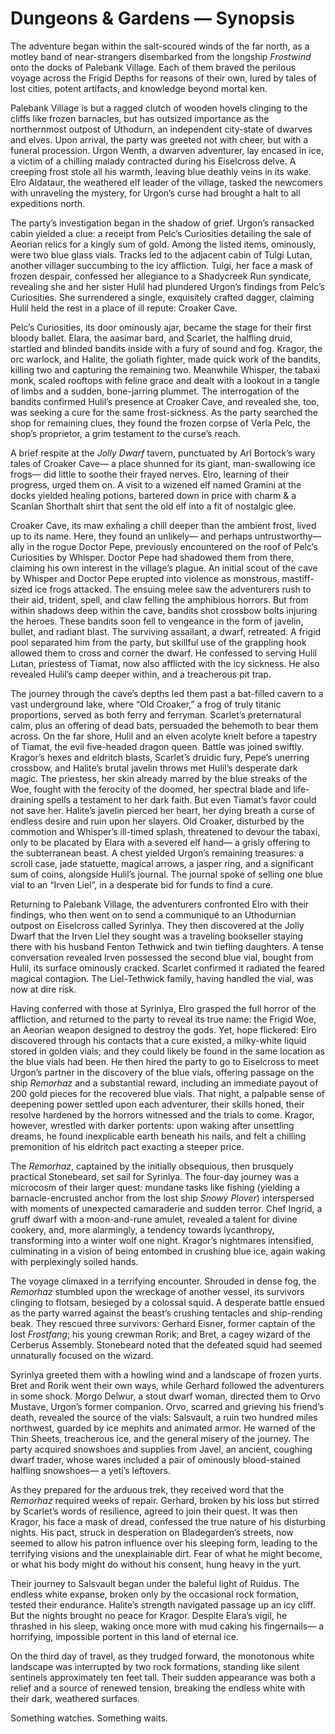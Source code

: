 # Dungeons & Gardens — Synopsis

<span class="dropcap">The adventure began within</span>
the salt-scoured winds of the far north,
as a motley band of near-strangers
disembarked from the longship *Frostwind*
onto the docks of Palebank Village.
Each of them braved the perilous voyage
across the Frigid Depths
for reasons of their own,
lured by tales of lost cities,
potent artifacts,
and knowledge beyond mortal ken.

Palebank Village
is but a ragged clutch of wooden hovels
clinging to the cliffs like frozen barnacles,
but has outsized importance
as the northernmost outpost of Uthodurn,
an independent city-state
of dwarves and elves.
Upon arrival,
the party was greeted not with cheer,
but with a funeral procession.
Urgon Wenth,
a dwarven adventurer,
lay encased in ice,
a victim of a chilling malady
contracted during his Eiselcross delve.
A creeping frost stole all his warmth,
leaving blue deathly veins in its wake.
Elro Aldataur,
the weathered elf leader of the village,
tasked the newcomers with unraveling the mystery,
for Urgon’s curse had brought
a halt to all expeditions north.

The party’s investigation began in the shadow of grief.
Urgon’s ransacked cabin yielded a clue:
a receipt from Pelc’s Curiosities
detailing the sale of Aeorian relics for a kingly sum of gold.
Among the listed items, ominously, were two blue glass vials.
Tracks led to the adjacent cabin of Tulgi Lutan,
another villager succumbing to the icy affliction.
Tulgi, her face a mask of frozen despair,
confessed her allegiance to a Shadycreek Run syndicate,
revealing she and her sister Hulil
had plundered Urgon’s findings
from Pelc’s Curiosities.
She surrendered
a single, exquisitely crafted dagger,
claiming Hulil held the rest in a place of ill repute:
Croaker Cave.

Pelc’s Curiosities,
its door ominously ajar,
became the stage for their first bloody ballet.
Elara, the aasimar bard,
and Scarlet, the halfling druid,
startled and blinded bandits inside
with a fury of sound and fog.
Kragor, the orc warlock,
and Halite, the goliath fighter,
made quick work of the bandits,
killing two and capturing the remaining two.
Meanwhile Whisper, the tabaxi monk,
scaled rooftops with feline grace
and dealt with a lookout
in a tangle of limbs
and a sudden, bone-jarring plummet.
The interrogation of the bandits
confirmed Hulil’s presence at Croaker Cave,
and revealed she, too,
was seeking a cure for the same frost-sickness.
As the party searched the shop for remaining clues,
they found
the frozen corpse of Verla Pelc, the shop’s proprietor,
a grim testament to the curse’s reach.

A brief respite at the *Jolly Dwarf* tavern,
punctuated by Arl Bortock’s wary tales of Croaker Cave—
a place shunned for its giant, man-swallowing ice frogs—
did little to soothe their frayed nerves.
Elro, learning of their progress, urged them on.
A visit to a wizened elf named Gramini at the docks
yielded healing potions,
bartered down in price with charm
& a Scanlan Shorthalt shirt
that sent the old elf into a fit of nostalgic glee.

Croaker Cave,
its maw exhaling a chill deeper than the ambient frost,
lived up to its name.
Here, they found an unlikely— and perhaps untrustworthy—
ally in the rogue Doctor Pepe,
previously encountered on the roof of Pelc’s Curiosities
by Whisper.
Doctor Pepe had shadowed them from there,
claiming his own interest in the village’s plague.
An initial scout of the cave by Whisper and Doctor Pepe
erupted into violence as monstrous,
mastiff-sized ice frogs attacked.
The ensuing melee saw the adventurers rush to their aid,
trident, spell, and claw felling the amphibious horrors.
But from within shadows
deep within the cave,
bandits shot crossbow bolts
injuring the heroes.
These bandits soon fell to vengeance
in the form of javelin, bullet, and radiant blast.
The surviving assailant, a dwarf, retreated.
A frigid pool separated him from the party,
but skillful use of the grappling hook
allowed them to cross and corner the dwarf.
He confessed to serving Hulil Lutan,
priestess of Tiamat,
now also afflicted with the icy sickness.
He also revealed Hulil’s camp deeper within,
and a treacherous pit trap.

The journey through the cave’s depths
led them past a bat-filled cavern
to a vast underground lake,
where “Old Croaker,” a frog of truly titanic proportions,
served as both ferry and ferryman.
Scarlet’s preternatural calm,
plus an offering of dead bats,
persuaded the behemoth to bear them across.
On the far shore,
Hulil and an elven acolyte knelt before a tapestry of Tiamat,
the evil five-headed dragon queen.
Battle was joined swiftly.
Kragor’s hexes and eldritch blasts,
Scarlet’s druidic fury,
Pepe’s unerring crossbow,
and Halite’s brutal javelin throws
met Hulil’s desperate dark magic.
The priestess,
her skin already marred by the blue streaks of the Woe,
fought with the ferocity of the doomed,
her spectral blade and life-draining spells
a testament to her dark faith.
But even Tiamat’s favor could not save her.
Halite’s javelin pierced her heart,
her dying breath
a curse of endless desire and ruin upon her slayers.
Old Croaker,
disturbed by the commotion and Whisper’s ill-timed splash,
threatened to devour the tabaxi,
only to be placated by Elara with a severed elf hand—
a grisly offering to the subterranean beast.
A chest yielded Urgon’s remaining treasures:
a scroll case,
jade statuette,
magical arrows,
a jasper ring,
and a significant sum of coins,
alongside Hulil’s journal.
The journal spoke of selling one blue vial to an “Irven Liel”,
in a desperate bid for funds to find a cure.

Returning to Palebank Village,
the adventurers confronted Elro with their findings,
who then went on to send a communiqué
to an Uthodurnian outpost on Eiselcross called Syrinlya.
They then discovered at the Jolly Dwarf
that the Irven Liel they sought
was a traveling bookseller
staying there
with his husband Fenton Tethwick
and twin tiefling daughters.
A tense conversation
revealed Irven possessed the second blue vial,
bought from Hulil,
its surface ominously cracked.
Scarlet confirmed it radiated the feared magical contagion.
The Liel-Tethwick family,
having handled the vial,
was now at dire risk.

Having conferred with those at Syrinlya,
Elro grasped the full horror of the affliction,
and returned to the party to reveal its true name:
the Frigid Woe, an Aeorian weapon
designed to destroy the gods.
Yet, hope flickered:
Elro discovered through his contacts
that a cure existed,
a milky-white liquid stored in golden vials;
and they could likely be found
in the same location as the blue vials had been.
He then hired the party to go to Eiselcross
to meet Urgon’s partner in the discovery of the blue vials,
offering passage on the ship *Remorhaz*
and a substantial reward,
including an immediate payout of 200 gold pieces
for the recovered blue vials.
That night,
a palpable sense of deepening power
settled upon each adventurer,
their skills honed,
their resolve hardened
by the horrors witnessed and the trials to come.
Kragor, however,
wrestled with darker portents:
upon waking after unsettling dreams,
he found inexplicable earth beneath his nails,
and felt a chilling premonition
of his eldritch pact
exacting a steeper price.

The *Remorhaz*,
captained by the initially obsequious,
then brusquely practical Stonebeard,
set sail for Syrinlya.
The four-day journey was a microcosm
of their larger quest:
mundane tasks like fishing
(yielding a barnacle-encrusted anchor
from the lost ship *Snowy Plover*)
interspersed with
moments of unexpected camaraderie
and sudden terror.
Chef Ingrid,
a gruff dwarf with a moon-and-rune amulet,
revealed a talent for divine cookery,
and, more alarmingly,
a tendency towards lycanthropy,
transforming into a winter wolf one night.
Kragor’s nightmares intensified,
culminating in a vision of being entombed in crushing blue ice,
again waking with perplexingly soiled hands.

The voyage climaxed in a terrifying encounter.
Shrouded in dense fog,
the *Remorhaz* stumbled upon the wreckage of another vessel,
its survivors clinging to flotsam,
besieged by a colossal squid.
A desperate battle ensued
as the party warred against
the beast’s crushing tentacles
and ship-rending beak.
They rescued three survivors:
Gerhard Eisner, former captain of the lost *Frostfang*;
his young crewman Rorik;
and Bret, a cagey wizard of the Cerberus Assembly.
Stonebeard noted that the defeated squid
had seemed unnaturally focused on the wizard.

Syrinlya greeted them with a howling wind
and a landscape of frozen yurts.
Bret and Rorik went their own ways,
while Gerhard followed the adventurers in some shock.
Morgo Delwur,
a stout dwarf woman,
directed them to Orvo Mustave,
Urgon’s former companion.
Orvo, scarred and grieving his friend’s death,
revealed the source of the vials:
Salsvault, a ruin two hundred miles northwest,
guarded by ice mephits and animated armor.
He warned of the Thin Sheets,
treacherous ice,
and the general misery of the journey.
The party acquired snowshoes and supplies from Javel,
an ancient, coughing dwarf trader,
whose wares included
a pair of ominously blood-stained halfling snowshoes—
a yeti’s leftovers.

As they prepared for the arduous trek,
they received word
that the *Remorhaz* required weeks of repair.
Gerhard, broken by his loss
but stirred by Scarlet’s words of resilience,
agreed to join their quest.
It was then Kragor,
his face a mask of dread,
confessed the true nature of his disturbing nights.
His pact, struck in desperation on Bladegarden’s streets,
now seemed to allow his patron
influence over his sleeping form,
leading to the terrifying visions
and the unexplainable dirt.
Fear of what he might become,
or what his body might do without his consent,
hung heavy in the yurt.

Their journey to Salsvault began
under the baleful light of Ruidus.
The endless white expanse,
broken only by the occasional rock formation,
tested their endurance.
Halite’s strength
navigated passage up an icy cliff.
But the nights brought no peace for Kragor.
Despite Elara’s vigil,
he thrashed in his sleep,
waking once more with mud caking his fingernails—
a horrifying, impossible portent in this land of eternal ice.

On the third day of travel,
as they trudged forward,
the monotonous white landscape was interrupted
by two rock formations,
standing like silent sentinels
approximately ten feet tall.
Their sudden appearance was both a relief
and a source of renewed tension,
breaking the endless white
with their dark, weathered surfaces.

Something watches. Something waits.
